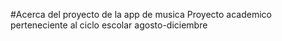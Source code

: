 #Acerca del proyecto de la app de musica
Proyecto academico perteneciente al ciclo escolar agosto-diciembre
